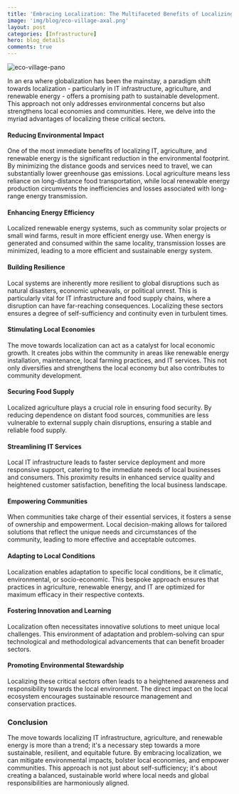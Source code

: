 ```yaml
---
title: 'Embracing Localization: The Multifaceted Benefits of Localizing IT, Agriculture, and Renewable Energy'
image: 'img/blog/eco-village-axal.png'
layout: post
categories: [Infrastructure]
hero: blog_details
comments: true
---
```


![eco-village-pano](https://github.com/AxalNetwork/website/assets/55703540/0b37c0d9-f09a-4bbe-aad6-6fe4719bbb12)


In an era where globalization has been the mainstay, a paradigm shift towards localization - particularly in IT infrastructure, agriculture, and renewable energy - offers a promising path to sustainable development. This approach not only addresses environmental concerns but also strengthens local economies and communities. Here, we delve into the myriad advantages of localizing these critical sectors.

#### Reducing Environmental Impact

One of the most immediate benefits of localizing IT, agriculture, and renewable energy is the significant reduction in the environmental footprint. By minimizing the distance goods and services need to travel, we can substantially lower greenhouse gas emissions. Local agriculture means less reliance on long-distance food transportation, while local renewable energy production circumvents the inefficiencies and losses associated with long-range energy transmission.

#### Enhancing Energy Efficiency

Localized renewable energy systems, such as community solar projects or small wind farms, result in more efficient energy use. When energy is generated and consumed within the same locality, transmission losses are minimized, leading to a more efficient and sustainable energy system.

#### Building Resilience

Local systems are inherently more resilient to global disruptions such as natural disasters, economic upheavals, or political unrest. This is particularly vital for IT infrastructure and food supply chains, where a disruption can have far-reaching consequences. Localizing these sectors ensures a degree of self-sufficiency and continuity even in turbulent times.

#### Stimulating Local Economies

The move towards localization can act as a catalyst for local economic growth. It creates jobs within the community in areas like renewable energy installation, maintenance, local farming practices, and IT services. This not only diversifies and strengthens the local economy but also contributes to community development.

#### Securing Food Supply

Localized agriculture plays a crucial role in ensuring food security. By reducing dependence on distant food sources, communities are less vulnerable to external supply chain disruptions, ensuring a stable and reliable food supply.

#### Streamlining IT Services

Local IT infrastructure leads to faster service deployment and more responsive support, catering to the immediate needs of local businesses and consumers. This proximity results in enhanced service quality and heightened customer satisfaction, benefiting the local business landscape.

#### Empowering Communities

When communities take charge of their essential services, it fosters a sense of ownership and empowerment. Local decision-making allows for tailored solutions that reflect the unique needs and circumstances of the community, leading to more effective and acceptable outcomes.

#### Adapting to Local Conditions

Localization enables adaptation to specific local conditions, be it climatic, environmental, or socio-economic. This bespoke approach ensures that practices in agriculture, renewable energy, and IT are optimized for maximum efficacy in their respective contexts.

#### Fostering Innovation and Learning

Localization often necessitates innovative solutions to meet unique local challenges. This environment of adaptation and problem-solving can spur technological and methodological advancements that can benefit broader sectors.

#### Promoting Environmental Stewardship

Localizing these critical sectors often leads to a heightened awareness and responsibility towards the local environment. The direct impact on the local ecosystem encourages sustainable resource management and conservation practices.

### Conclusion

The move towards localizing IT infrastructure, agriculture, and renewable energy is more than a trend; it's a necessary step towards a more sustainable, resilient, and equitable future. By embracing localization, we can mitigate environmental impacts, bolster local economies, and empower communities. This approach is not just about self-sufficiency; it's about creating a balanced, sustainable world where local needs and global responsibilities are harmoniously aligned.
